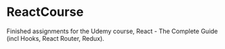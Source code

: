 # ReactCourse
Finished assignments for the Udemy course, React - The Complete Guide (incl Hooks, React Router, Redux).
